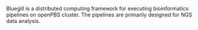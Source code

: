 Bluegill is a distributed computing framework for executing bioinformatics pipelines on openPBS cluster.
The pipelines are primarily designed for NGS data analysis.